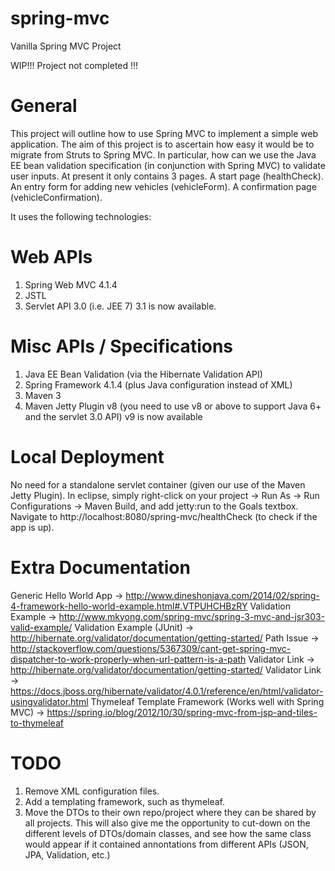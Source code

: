 # spring-mvc
Vanilla Spring MVC Project

WIP!!!
Project not completed !!!

General
=======
This project will outline how to use Spring MVC to implement a simple web application.
The aim of this project is to ascertain how easy it would be to migrate from Struts to Spring MVC.
In particular, how can we use the Java EE bean validation specification (in conjunction with Spring MVC) to validate user inputs.
At present it only contains 3 pages.
A start page (healthCheck).
An entry form for adding new vehicles (vehicleForm).
A confirmation page (vehicleConfirmation).

It uses the following technologies:

Web APIs
=========
1) Spring Web MVC 4.1.4
2) JSTL
3) Servlet API 3.0 (i.e. JEE 7)
   3.1 is now available.

Misc APIs / Specifications
==========================
1) Java EE Bean Validation (via the Hibernate Validation API)
2) Spring Framework 4.1.4 (plus Java configuration instead of XML)
3) Maven 3
4) Maven Jetty Plugin v8 (you need to use v8 or above to support Java 6+ and the servlet 3.0 API)
   v9 is now available
   
Local Deployment
================
No need for a standalone servlet container (given our use of the Maven Jetty Plugin).
In eclipse, simply right-click on your project -> Run As -> Run Configurations -> Maven Build, and add jetty:run to the Goals textbox.
Navigate to http://localhost:8080/spring-mvc/healthCheck (to check if the app is up).

Extra Documentation
===================
Generic Hello World App -> http://www.dineshonjava.com/2014/02/spring-4-framework-hello-world-example.html#.VTPUHCHBzRY
Validation Example -> http://www.mkyong.com/spring-mvc/spring-3-mvc-and-jsr303-valid-example/
Validation Example (JUnit) -> http://hibernate.org/validator/documentation/getting-started/
Path Issue -> http://stackoverflow.com/questions/5367309/cant-get-spring-mvc-dispatcher-to-work-properly-when-url-pattern-is-a-path
Validator Link -> http://hibernate.org/validator/documentation/getting-started/
Validator Link -> https://docs.jboss.org/hibernate/validator/4.0.1/reference/en/html/validator-usingvalidator.html
Thymeleaf Template Framework (Works well with Spring MVC) -> https://spring.io/blog/2012/10/30/spring-mvc-from-jsp-and-tiles-to-thymeleaf

TODO
====
1) Remove XML configuration files.
2) Add a templating framework, such as thymeleaf.
3) Move the DTOs to their own repo/project where they can be shared by all projects.
   This will also give me the opportunity to cut-down on the different levels of DTOs/domain classes,
   and see how the same class would appear if it contained annontations from different APIs (JSON, JPA, Validation, etc.) 
